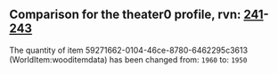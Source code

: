 ## Comparison for the theater0 profile, rvn: [241](https://github.com/PRO100KatYT/FortniteProfileRevisions/tree/main/profiles/theater0/241%20theater0.json)-[243](https://github.com/PRO100KatYT/FortniteProfileRevisions/tree/main/profiles/theater0/243%20theater0.json)

The quantity of item 59271662-0104-46ce-8780-6462295c3613 (WorldItem:wooditemdata) has been changed from: `1960` to: `1950`
<br><br>
